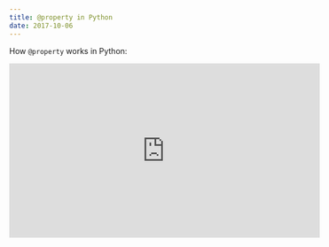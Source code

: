 ```yaml
---
title: @property in Python
date: 2017-10-06
---
```


How <code>@property</code> works in Python:

<iframe width="560" height="315" src="https://www.youtube-nocookie.com/embed/jCzT9XFZ5bw" frameborder="0" allowfullscreen></iframe>
